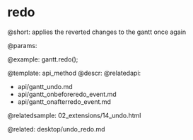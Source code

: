 redo
=============

@short:
	applies the reverted changes to the gantt once again

@params:



@example:
gantt.redo();

@template:	api_method
@descr:
@relatedapi:
- api/gantt_undo.md
- api/gantt_onbeforeredo_event.md
- api/gantt_onafterredo_event.md


@relatedsample:
02_extensions/14_undo.html

@related:
desktop/undo_redo.md